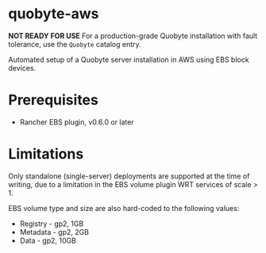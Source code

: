 quobyte-aws
===========

**NOT READY FOR USE** For a production-grade Quobyte installation with fault tolerance, use the `Quobyte` catalog entry.

Automated setup of a Quobyte server installation in AWS using EBS block devices.

# Prerequisites

* Rancher EBS plugin, v0.6.0 or later

# Limitations

Only standalone (single-server) deployments are supported at the time of writing, due to a limitation in the EBS volume plugin WRT services of scale > 1.

EBS volume type and size are also hard-coded to the following values:
* Registry - gp2, 1GB
* Metadata - gp2, 2GB
* Data - gp2, 10GB


